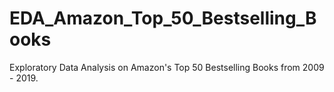 # EDA_Amazon_Top_50_Bestselling_Books
Exploratory Data Analysis on Amazon's Top 50 Bestselling Books from 2009 - 2019.
